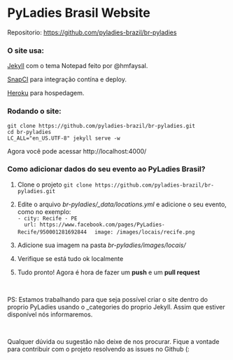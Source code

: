 # PyLadies Brasil Website

Repositorio: https://github.com/pyladies-brazil/br-pyladies

### O site usa:

[Jekyll]() com o tema Notepad feito por @hmfaysal.

[SnapCI]() para integração contína e deploy.

[Heroku]() para hospedagem.

### Rodando o site:
``git clone https://github.com/pyladies-brazil/br-pyladies.git``  
``cd br-pyladies``  
``LC_ALL="en_US.UTF-8" jekyll serve -w``


Agora você pode acessar http://localhost:4000/

### Como adicionar dados do seu evento ao PyLadies Brasil?

1. Clone o projeto
``git clone https://github.com/pyladies-brazil/br-pyladies.git``

2. Edite o arquivo *br-pyladies/_data/locations.yml* e adicione o seu evento, como no exemplo:  
``- city: Recife - PE``  
``   url: https://www.facebook.com/pages/PyLadies-Recife/950001281692844 `` 
``  image: /images/locais/recife.png``

3. Adicione sua imagem na pasta *br-pyladies/images/locais/*

4. Verifique se está tudo ok localmente

5. Tudo pronto! Agora é hora de fazer um **push** e um **pull request**

<br>

PS: Estamos trabalhando para que seja possível criar o site dentro do proprio PyLadies usando o _categories do proprio Jekyll. Assim que estiver disponível nós informaremos.

<br>

Qualquer dúvida ou sugestão não deixe de nos procurar. Fique a vontade para contribuir com o projeto resolvendo as issues no Github (:
  




